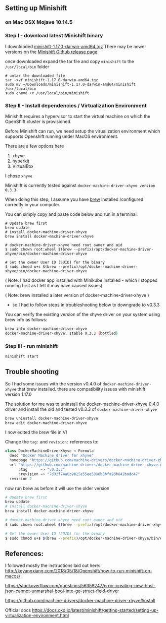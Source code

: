 ## Setting up Minishift 
### on Mac OSX Mojave 10.14.5

### Step I - download latest Minishift binary
I downloaded [minishift-1.17.0-darwin-amd64.tgz](https://github.com/minishift/minishift/releases/download/v1.17.0/minishift-1.17.0-darwin-amd64.tgz)
There may be newer versions on the [Minishift Github release page](https://github.com/minishift/minishift/releases) 

once downloaded expand the tar file and copy `minishift` to the `/usr/local/bin` folder

```shell
# untar the downloaded file
tar -xvf minishift-1.17.0-darwin-amd64.tgz
sudo mv ~/Downloads/minishift-1.17.0-darwin-amd64/minishift /usr/local/bin
sudo chmod +x /usr/local/bin/minishift
```


### Step II - Install dependencies / Virtualization Environment
Minishift requires a hypervisor to start the virtual machine on which the OpenShift cluster is provisioned. 

Before Minishift can run, we need setup the virualization environment which supports Openshift running under MacOS environment.

There are a few options here

1. xhyve
1. hyperkit
1. VirtualBox

I chose `xhyve`

Minishift is currently tested against `docker-machine-driver-xhyve version 0.3.3`

When doing this step, I assume you have [brew](https://brew.sh/) installed /configured correctly in your computer.

You can simply copy and paste code below and run in a terminal.

```
# Update brew first
brew update
# install docker-machine-driver-xhyve
brew install docker-machine-driver-xhyve

# docker-machine-driver-xhyve need root owner and uid
$ sudo chown root:wheel $(brew --prefix)/opt/docker-machine-driver-xhyve/bin/docker-machine-driver-xhyve

# Set the owner User ID (SUID) for the binary 
$ sudo chmod u+s $(brew --prefix)/opt/docker-machine-driver-xhyve/bin/docker-machine-driver-xhyve
```

( Note:  I had docker app installed with Minikube installed - which I stopped running first
as I felt it may have caused issues)

( Note: brew installed a later version of docker-machine-driver-xhyve )
- so I had to follow steps in troubleshooting below to downgrade to v0.3.3

You can verify the existing version of the xhyve driver on your system using brew info as follows:
``` sh
brew info docker-machine-driver-xhyve
docker-machine-driver-xhyve: stable 0.3.3 (bottled)
```


### Step III - run minishift

```sh
minishift start
```




## Trouble shooting 
So I had some issues with the version v0.4.0 of `docker-machine-driver-xhyve`
that brew installed.  there are compatibility issues with minishift version 1.17.0

The solution for me was to uninstall the docker-machine-driver-xhyve 0.4.0 driver and install the old and tested v0.3.3 of `docker-machine-driver-xhyve`

```sh
brew uninstall docker-machine-driver-xhyve
brew edit docker-machine-driver-xhyve
```
I now edited the brew file in VI

Change the `tag:` and `revision:` references to:

```java 
class DockerMachineDriverXhyve < Formula
  desc "Docker Machine driver for xhyve"
  homepage "https://github.com/machine-drivers/docker-machine-driver-xhyve"
  url "https://github.com/machine-drivers/docker-machine-driver-xhyve.git",
      :tag      => "v0.3.3",
      :revision => "7d92f74a8b9825e55ee5088b8bfa93b042badc47"
  revision 2
```
now run brew as before it will use the older version

```sh
# Update brew first
brew update
# install docker-machine-driver-xhyve
brew install docker-machine-driver-xhyve

# docker-machine-driver-xhyve need root owner and uid
$ sudo chown root:wheel $(brew --prefix)/opt/docker-machine-driver-xhyve/bin/docker-machine-driver-xhyve

# Set the owner User ID (SUID) for the binary 
$ sudo chmod u+s $(brew --prefix)/opt/docker-machine-driver-xhyve/bin/docker-machine-driver-xhyve
```

## References:
I followed mostly the instructions laid out here:
http://keyangxiang.com/2018/05/18/Openshift/how-to-run-minishift-on-macos/

https://stackoverflow.com/questions/56358247/error-creating-new-host-json-cannot-unmarshal-bool-into-go-struct-field-driver

https://github.com/machine-drivers/docker-machine-driver-xhyve#install

Official docs
https://docs.okd.io/latest/minishift/getting-started/setting-up-virtualization-environment.html

